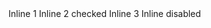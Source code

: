 <script lang="ts">
  import { Radio } from 'svelte-5-ui-lib';
  let inline1 = $state('second');
</script>
<div class="flex gap-3">
    <Radio group={inline1} name="inline-layout" value="first">Inline 1</Radio>
    <Radio group={inline1} name="inline-layout" value="second">Inline 2 checked</Radio>
    <Radio group={inline1} name="inline-layout" value="third">Inline 3</Radio>
    <Radio group={inline1} name="inline-layout" value="fourth" disabled>Inline disabled</Radio>
</div>